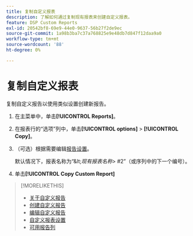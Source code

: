 ```yaml
---
title: 复制自定义报表
description: 了解如何通过复制现有报表来创建自定义报表。
feature: DSP Custom Reports
exl-id: 20542bf8-69e9-44e0-9637-56b27f2de9ec
source-git-commit: 1a98b3ba7c37a768825e9e48db7d847f12daa9a0
workflow-type: tm+mt
source-wordcount: '88'
ht-degree: 0%

---
```


# 复制自定义报表

复制自定义报告以使用类似设置创建新报告。

1. 在主菜单中，单击&#x200B;**[!UICONTROL Reports]**。

1. 在报表行的“选项”列中，单击&#x200B;**[!UICONTROL options]** > **[!UICONTROL Copy]**。

1. （可选）根据需要编辑[报告设置](/help/dsp/reports/report-settings.md)。

   默认情况下，报表名称为“\&lt;*现有报表名称*\> \#2”（或序列中的下一个编号）。

1. 单击&#x200B;**[!UICONTROL Copy Custom Report]**

>[!MORELIKETHIS]
>
>* [关于自定义报告](/help/dsp/reports/report-about.md)
>* [创建自定义报告](/help/dsp/reports/report-create.md)
>* [编辑自定义报告](/help/dsp/reports/report-edit.md)
>* [自定义报表设置](/help/dsp/reports/report-settings.md)
>* [可用报告列](/help/dsp/reports/report-columns.md)
